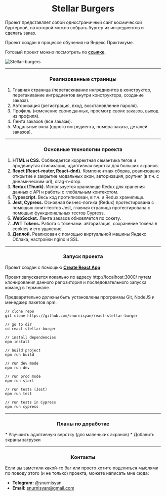 <h1 align="center">Stellar Burgers</h1>

Проект представляет собой одностраничный сайт космической бургерной, на которой можно собрать бургер из ингредиентов и сделать заказ.

Проект создан в процессе обучения на Яндекс Практикуме.

Готовый проект можно посмотреть по **<a href="https://syan-burgers.students.nomoreparties.co/">ссылке</a>**.

![Stellar-burgers](https://github.com/snurnisyan/react-stellar-burger/assets/127420427/8d30036f-6fda-44b9-92ee-bcdc9515d0f3)

------

<h3 align="center">Реализованные страницы</h2>

1. Главная страница (перетаскивание ингредиентов в конструктор, перетакивание ингредиентов внутри конструктора, создание заказа).
2. Авторизация (регистрация, вход, восстановление пароля).
3. Профиль (изменение своих данных, просмотр своих заказов, выход из профиля).
4. Лента заказов (все заказы).
5. Модальные окна (одного ингредиента, номера заказа, деталей заказов).


------

<h3 align="center">Основные технологии проекта</h2>

1. **HTML и CSS.** Соблюдается корректная семантика тегов и продвинутая стилизация, адаптивная верстка для больших экранов.
2. **React (React-router, React-dnd).** Компонентная сборка, реализовано открытие и закрытие модальных окон, авторизация, роутинг (в т.ч. с динамическим url), drag-n-drop.
3. **Redux (Thunk).** Используется хранилище Redux для хранения данных с API и работы с глобальным контекстом.
4. **Typescript.** Весь код протипизован, в т.ч. и Redux хранилище.
5. **Jest, Cypress.** Основная бизнес-логика (Redux) протестирована с помощью юнит-тестов Jest, главная страница протестирована с помощью функциональных тестов Cypress.
6. **WebSocket.** Лента заказов обновляется по сокету.
7. **JWT Tokens.** Работа с токенами: авторизация, сохранение токена в cookies и его удаление.
8. **Деплой.** Реализован с помощью виртуальной машины Яндекс Облака, настройки nginx и SSL.


------

<h3 align="center">Запуск проекта</h2>

Проект создан с помощью **<a href="https://github.com/facebook/create-react-app">Create React App</a>**

Проект запускается локально по адресу http://localhost:3000/ путем клонирования данного репозитория и последовательного запуска команд в терминале.

Предварительно должны быть установлены программы Git, NodeJS и менеджер пакетов npm.


```
// clone repo
git clone https://github.com/snurnisyan/react-stellar-burger

// go to dir
cd react-stellar-burger

// install dependencies
npm install

// build project
npm run build

// run dev mode
npm run dev

// run prod mode
npm run start

// run tests (Jest)
npm run test

// run tests in Cypress
npm run cypress

```

------

<h3 align="center">Планы по доработке</h2>
* Улучшить адаптивную верстку (для маленьких экранов)
* Добавить экраны загрузки

------

<h3 align="center">Контакты</h2>

Если вы заметили какой-то баг или просто хотите поделиться мыслями по поводу этого (и не только) проекта,
можете написать мне сюда:
* **Telegram:** @snurnisyan
* **Email:** snurnisyan@gmail.com







